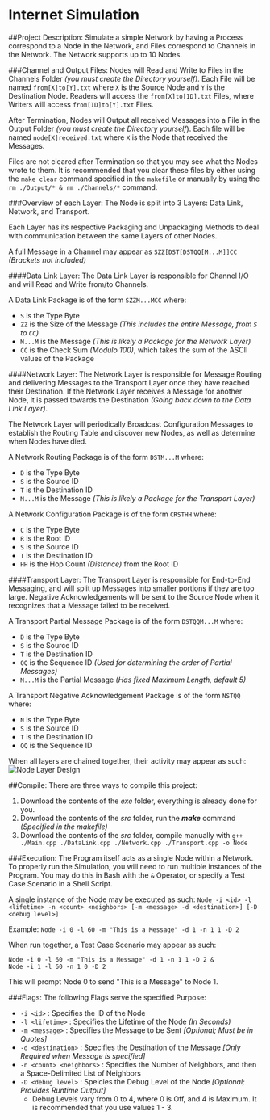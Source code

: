 Internet Simulation
===================

##Project Description:
Simulate a simple Network by having a Process correspond to a Node in the Network, and Files correspond to Channels in the Network. The Network supports up to 10 Nodes.

###Channel and Output Files:
Nodes will Read and Write to Files in the Channels Folder *(you must create the Directory yourself)*. Each File will be named `from[X]to[Y].txt` where `X` is the Source Node and `Y` is the Destination Node. Readers will access the `from[X]to[ID].txt` Files, where Writers will access `from[ID]to[Y].txt` Files.

After Termination, Nodes will Output all received Messages into a File in the Output Folder *(you must create the Directory yourself*). Each file will be named `node[X]received.txt` where `X` is the Node that received the Messages.

Files are not cleared after Termination so that you may see what the Nodes wrote to them. It is recommended that you clear these files by either using the `make clear` command specified in the `makefile` or manually by using the `rm ./Output/* & rm ./Channels/*` command.

###Overview of each Layer:
The Node is split into 3 Layers: Data Link, Network, and Transport.

Each Layer has its respective Packaging and Unpackaging Methods to deal with communication between the same Layers of other Nodes.

A full Message in a Channel may appear as `SZZ[DST[DSTQQ[M...M]]CC` *(Brackets not included)*

####Data Link Layer:
The Data Link Layer is responsible for Channel I/O and will Read and Write from/to Channels.

A Data Link Package is of the form `SZZM...MCC` where:
  - `S` is the Type Byte
  - `ZZ` is the Size of the Message *(This includes the entire Message, from `S` to `CC`)*
  - `M...M` is the Message *(This is likely a Package for the Network Layer)*
  - `CC` is the Check Sum *(Modulo 100)*, which takes the sum of the ASCII values of the Package

####Network Layer:
The Network Layer is responsible for Message Routing and delivering Messages to the Transport Layer once they have reached their Destination. If the Network Layer receives a Message for another Node, it is passed towards the Destination *(Going back down to the Data Link Layer)*.

The Network Layer will periodically Broadcast Configuration Messages to establish the Routing Table and discover new Nodes, as well as determine when Nodes have died.

A Network Routing Package is of the form `DSTM...M` where:
 - `D` is the Type Byte
 - `S` is the Source ID
 - `T` is the Destination ID
 - `M...M` is the Message *(This is likely a Package for the Transport Layer)*

A Network Configuration Package is of the form `CRSTHH` where:
 - `C` is the Type Byte
 - `R` is the Root ID
 - `S` is the Source ID
 - `T` is the Destination ID
 - `HH` is the Hop Count *(Distance)* from the Root ID

####Transport Layer:
The Transport Layer is responsible for End-to-End Messaging, and will split up Messages into smaller portions if they are too large. Negative Acknowledgements will be sent to the Source Node when it recognizes that a Message failed to be received.

A Transport Partial Message Package is of the form `DSTQQM...M` where:
 - `D` is the Type Byte
 - `S` is the Source ID
 - `T` is the Destination ID
 - `QQ` is the Sequence ID *(Used for determining the order of Partial Messages)*
 - `M...M` is the Partial Message *(Has fixed Maximum Length, default 5)*

A Transport Negative Acknowledgement Package is of the form `NSTQQ` where:
 - `N` is the Type Byte
 - `S` is the Source ID
 - `T` is the Destination ID
 - `QQ` is the Sequence ID


When all layers are chained together, their activity may appear as such:
<img src="https://dl.dropboxusercontent.com/u/22054931/Photo%20Dump/Git%20Hub/Internet%20Simulation/Layer%20Design.png" alt="Node Layer Design">

##Compile:
There are three ways to compile this project:
1) Download the contents of the *exe* folder, everything is already done for you.
2) Download the contents of the *src* folder, run the ***make*** command *(Specified in the makefile)*
3) Download the contents of the *src* folder, compile manually with `g++ ./Main.cpp ./DataLink.cpp ./Network.cpp ./Transport.cpp -o Node`

###Execution:
The Program itself acts as a single Node within a Network. To properly run the Simulation, you will need to run multiple instances of the Program. You may do this in Bash with the `&` Operator, or specify a Test Case Scenario in a Shell Script.

A single instance of the Node may be executed as such:
`Node -i <id> -l <lifetime> -n <count> <neighbors> [-m <message> -d <destination>] [-D <debug level>]`

Example:
`Node -i 0 -l 60 -m "This is a Message" -d 1 -n 1 1 -D 2`

When run together, a Test Case Scenario may appear as such:

    Node -i 0 -l 60 -m "This is a Message" -d 1 -n 1 1 -D 2 &
    Node -i 1 -l 60 -n 1 0 -D 2

This will prompt Node 0 to send "This is a Message" to Node 1.

###Flags:
The following Flags serve the specified Purpose:
 - `-i <id>` : Specifies the ID of the Node
 - `-l <lifetime>` : Specifies the Lifetime of the Node *(In Seconds)*
 - `-m <message>` : Specifies the Message to be Sent *[Optional; Must be in Quotes]*
 - `-d <destination>` : Specifies the Destination of the Message *[Only Required when Message is specified]*
 - `-n <count> <neighbors>` : Specifies the Number of Neighbors, and then a Space-Delimited List of Neighbors
 - `-D <debug level>` : Speicies the Debug Level of the Node *[Optional; Provides Runtime Output]*
    - Debug Levels vary from 0 to 4, where 0 is Off, and 4 is Maximum. It is recommended that you use values 1 - 3.
